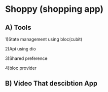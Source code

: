 # Shoppy (shopping app)
##   A) Tools 

1)State management using bloc(cubit)

2)Api using dio

3)Shared preference

4)bloc provider

## B) Video That descibtion  App





